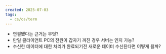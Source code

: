 ```yaml
---
created: 2025-07-03
tags:
  - cs/os/term
---
```

- 연결됐다는 근거는 무엇?
- 만일 클라이언트 PC의 전원이 갑자기 꺼진 경우 서버는 인지 가능?
- 수신한 데이터에 대한 처리가 완료되기전 새로운 데이터 수신된다면 어떻게 될까?